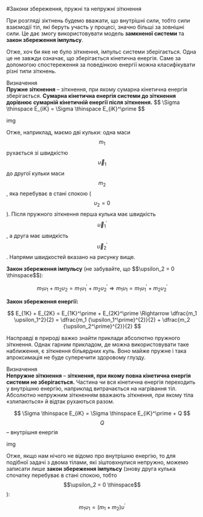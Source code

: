 #Закони збереження, пружні та непружні зіткнення

При розгляді зіктнень будемо вважати, що внутрішні сили, тобто сили взаємодії тіл, які беруть участь у процесі, значно більші за зовнішні сили. Це дає змогу використовувати модель <b>замкненої системи</b> та <b>закон збереження імпульсу</b>.

<p>Отже, хоч би яке не було зіткнення, імпульс системи зберігається. Одна це не завжди означає, що зберігається кінетична енергія. Саме за допомогою спостереження за поведінкою енергії можна класифікувати різні типи зіткнень.</p>

<div class="eoz-wrap">
<span class="eoz">Визначення</span>
<div class="eoz-text">
<span class="p1"><b>Пружне зіткнення</b></span> – зіткнення, при якому сумарна кінетична енергія зберігається. <b>Сумарна кінетична енергія системи до зіткнення дорівнює сумарній кінетичній енергії після зіткнення.</b>
$$
\Sigma \thinspace E_{iK} = \Sigma \thinspace E_{iK}^\prime
$$
</div>
</div>

img

Отже, наприклад, маємо дві кульки: одна маси $$m_1$$ рухається зі швидкістю $$\vec{\upsilon}_1$$ до другої кульки маси $$m_2$$, яка перебуває в стані спокою ($$\upsilon_2 = 0$$). Після пружного зіткнення перша кулька має швидкість $$\vec{\upsilon}_1^\prime$$, а друга має швидкість $$\vec{\upsilon}_2^\prime$$. Напрями швидкостей вказано на рисунку вище.

<p><b>Закон збереження імпульсу</b> (не забувайте, що $$\upsilon_2 = 0 \thinspace$$):</p>

$$
m_1 \upsilon_1 + m_2 \upsilon_2 = m_1 \upsilon_1^\prime + m_2 \upsilon_2^\prime \Rightarrow m_1 \upsilon_1 = m_1 \upsilon_1^\prime + m_2 \upsilon_2^\prime
$$
<p><b>Закон збереження енергії:</b></p>

$$
E_{1K} + E_{2K} = E_{1K}^\prime + E_{2K}^\prime \Rightarrow \dfrac{m_1 \upsilon_1^2}{2} = \dfrac{m_1 {\upsilon_1^\prime}^{2}}{2} + \dfrac{m_2 {\upsilon_2^\prime}^{2}}{2}
$$

Насправді в природі важко знайти приклади абсолютно пружного зіткнення. Однак гарним прикладом, де можна використовувати таке наближення, є зіткнення більярдних куль. Воно майже пружне і така апроксимація не буде суперечити здоровому глузду.

<div class="eoz-wrap">
<span class="eoz">Визначення</span>
<div class="eoz-text">
<span class="p1"><b>Непружне зіткнення</b></span> – <b>зіткнення, при якому повна кінетична енергія системи не зберігається.</b> Частина чи вся кінетична енергія переходить у внутрішню енергію, наприклад витрачається на нагрівання тіл. Абсолютно непружним зіткненням вважають зіткнення, при якому тіла «злипаються» й відтак рухаються разом.

$$
\Sigma \thinspace E_{iK} = \Sigma \thinspace E_{iK}^\prime + Q
$$
$$Q$$ – внутрішня енергія
</div>
</div>

img

Отже, якщо нам нічого не відомо про внутрішню енергію, то для подібної задачі з двома тілами, які зіштовхнулися непружно, можемо записати лише <b>закон збереження імпульсу</b> (знову друга кулька спочатку перебуває в стані спокою, тобто $$\upsilon_2 = 0 \thinspace$$):

$$
m_1 \upsilon_1 = (m_1 + m_2) \upsilon^\prime
$$